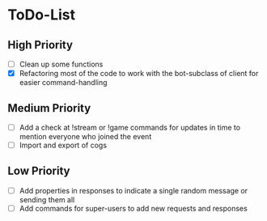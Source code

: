 # ToDo-List
## High Priority
- [ ] Clean up some functions
- [x] Refactoring most of the code to work with the bot-subclass of client for easier command-handling
## Medium Priority
- [ ] Add a check at !stream or !game commands for updates in time to mention everyone who joined the event
- [ ] Import and export of cogs
## Low Priority
- [ ] Add properties in responses to indicate a single random message or sending them all
- [ ] Add commands for super-users to add new requests and responses 